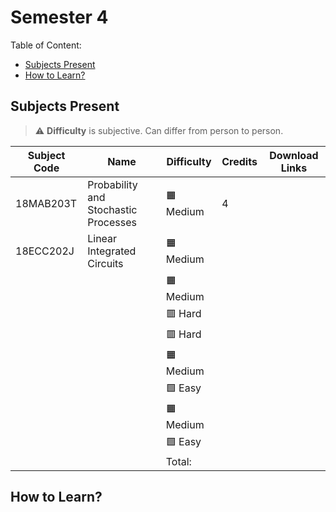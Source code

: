 # Semester 4

Table of Content:

- [Subjects Present](#subjects-present)
- [How to Learn?](#how-to-learn)


## Subjects Present

> ⚠ **Difficulty** is subjective. Can differ from person to person.

| Subject Code | Name | Difficulty | Credits | Download Links | 
| ------------ | ---- | ---------- | ------- | -------------- |
| 18MAB203T | Probability and Stochastic Processes | 🟧 Medium | 4 | |
| 18ECC202J | Linear Integrated Circuits | 🟧 Medium |  | |
|  |  | 🟧 Medium |  | |
|  |  | 🟥 Hard | | |
|  |  | 🟥 Hard |  | |
|  |  | 🟧 Medium |  | |
|  |  | 🟩 Easy |  | |
|  |  | 🟧 Medium |  | |
|  |  | 🟩 Easy |  | |
| | | Total: |  | |

## How to Learn?
